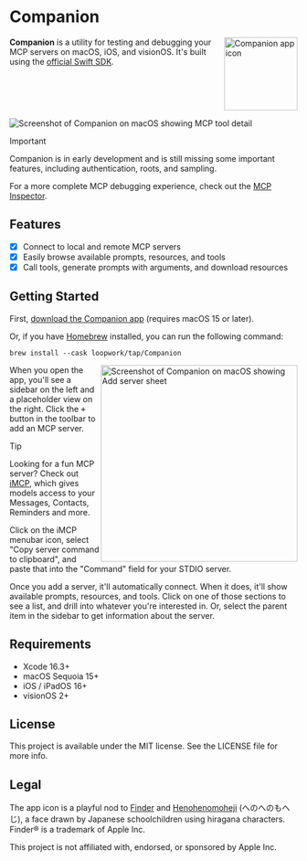# Companion

<img align="right" width="128" src="/Companion/Assets.xcassets/AppIcon.appiconset/Icon-macOS-512x512@2x.png" alt="Companion app icon" />

**Companion** is a utility for testing and debugging your MCP servers
on macOS, iOS, and visionOS.
It's built using the
[official Swift SDK](https://github.com/modelcontextprotocol/swift-sdk).

<br clear="all">

![Screenshot of Companion on macOS showing MCP tool detail](/Assets/companion-macos-tool-detail.png)

> [!IMPORTANT]  
> Companion is in early development and is still missing some important features,
> including authentication, roots, and sampling.
>
> For a more complete MCP debugging experience, check out the
> [MCP Inspector](https://modelcontextprotocol.io/docs/tools/inspector).

## Features

- [x] Connect to local and remote MCP servers
- [x] Easily browse available prompts, resources, and tools
- [x] Call tools, generate prompts with arguments, and download resources

## Getting Started

First, [download the Companion app](https://github.com/loopwork/Companion/releases/latest/download/Companion.zip)
(requires macOS 15 or later).

Or, if you have [Homebrew](https://brew.sh) installed,
you can run the following command:

```console
brew install --cask loopwork/tap/Companion
```

<img align="right" width="344" src="/Assets/companion-macos-add-server.png" alt="Screenshot of Companion on macOS showing Add server sheet" />

When you open the app,
you'll see a sidebar on the left and a placeholder view on the right.
Click the <kbd>+</kbd> button in the toolbar to add an MCP server.

> [!TIP]
> Looking for a fun MCP server?
> Check out [iMCP](https://iMCP.app/?ref=Companion),
> which gives models access to your Messages, Contacts, Reminders and more.
>
> Click on the iMCP menubar icon,
> select "Copy server command to clipboard",
> and paste that into the "Command" field for your STDIO server.

Once you add a server,
it'll automatically connect.
When it does, it'll show available prompts, resources, and tools.
Click on one of those sections to see a list, and drill into whatever you're interested in.
Or, select the parent item in the sidebar to get information about the server.

## Requirements

- Xcode 16.3+
- macOS Sequoia 15+
- iOS / iPadOS 16+
- visionOS 2+

## License

This project is available under the MIT license.
See the LICENSE file for more info.

## Legal

The app icon is a playful nod to [Finder](https://en.wikipedia.org/wiki/Finder_%28software%29) and
[Henohenomoheji](https://en.wikipedia.org/wiki/Henohenomoheji) (へのへのもへじ),
a face drawn by Japanese schoolchildren using hiragana characters.
Finder® is a trademark of Apple Inc.

This project is not affiliated with, endorsed, or sponsored by Apple Inc.
